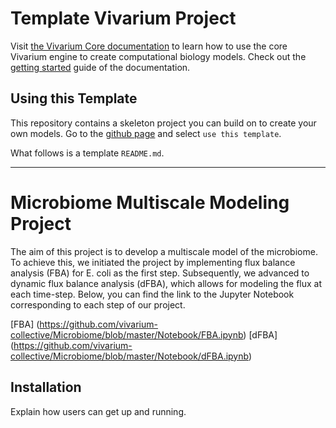 # Template Vivarium Project

Visit [the Vivarium Core
documentation](https://vivarium-core.readthedocs.io/) to learn how to
use the core Vivarium engine to create computational biology models.
Check out the
[getting started](https://vivarium-core.readthedocs.io/en/latest/getting_started.html)
guide of the documentation. 

## Using this Template
This repository contains a skeleton project you can build on to create
your own models. Go to the 
[github page](https://github.com/vivarium-collective/vivarium-template) 
and select `use this template`.

What follows is a template `README.md`.

<!--
TODO: Rename the `template` folder to something that makes sense for
your project.
-->

------------------------------------------------------------------------

# Microbiome Multiscale Modeling Project

<!--
TODO: Microbiome Multiscale Modeling
-->

The aim of this project is to develop a multiscale model of the microbiome. To achieve this, we initiated the project by implementing flux balance analysis (FBA) for E. coli as the first step. Subsequently, we advanced to dynamic flux balance analysis (dFBA), which allows for modeling the flux at each time-step. Below, you can find the link to the Jupyter Notebook corresponding to each step of our project.

[FBA] (https://github.com/vivarium-collective/Microbiome/blob/master/Notebook/FBA.ipynb) 
[dFBA] (https://github.com/vivarium-collective/Microbiome/blob/master/Notebook/dFBA.ipynb) 


<!--
TODO: Fill in your own introduction.
-->

## Installation

Explain how users can get up and running.

<!--
TODO: Fill in your own installation instructions. This might be as
simple as:

```
pip install <your package name>
```
-->
